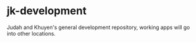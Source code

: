 # jk-development
Judah and Khuyen's general development repository, working apps will go into other locations.
